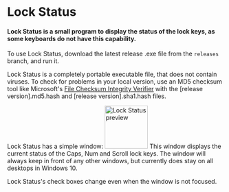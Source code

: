 # Lock Status
####  Lock Status is a small program to display the status of the lock keys, as some keyboards do not have this capability.

To use Lock Status, download the latest release .exe file from the `releases` branch, and run it.

Lock Status is a completely portable executable file, that does not contain viruses. To check for problems in your local version, use an MD5 checksum tool like Microsoft's [File Checksum Integrity Verifier](https://www.microsoft.com/en-us/download/details.aspx?id=11533 "Microsoft File Checksum Integrity Verifier") with the [release version].md5.hash and [release version].sha1.hash files.

Lock Status has a simple window: <img alt="Lock Status preview" title="Lock Status preview" src="http://i.imgur.com/ZvhNJ7D.png" width="100">
This window displays the current status of the Caps, Num and Scroll lock keys. The window will always keep in front of any other windows, but currently does stay on all desktops in Windows 10.

Lock Status's check boxes change even when the window is not focused.